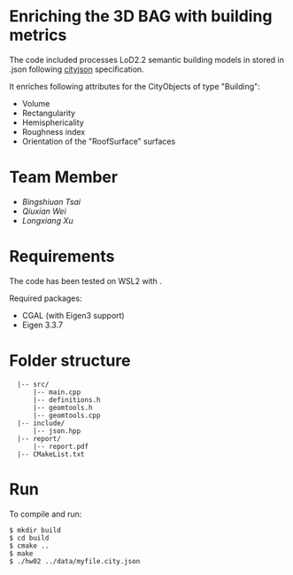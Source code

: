 # Enriching the 3D BAG with building metrics

The code included processes LoD2.2 semantic building models in stored in .json following [cityjson](https://www.cityjson.org/) specification.

It enriches following attributes for the CityObjects of type "Building":

- Volume
- Rectangularity
- Hemisphericality
- Roughness index
- Orientation of the "RoofSurface" surfaces

# Team Member

- *Bingshiuan Tsai*
- *Qiuxian Wei*
- *Longxiang Xu*



# Requirements

The code has been tested on WSL2 with .

Required packages:

- CGAL (with Eigen3 support)
- Eigen 3.3.7



# Folder structure

```
  |-- src/
      |-- main.cpp
      |-- definitions.h
      |-- geomtools.h
      |-- geomtools.cpp
  |-- include/
      |-- json.hpp
  |-- report/
      |-- report.pdf
  |-- CMakeList.txt
```



# Run

To compile and run:

    $ mkdir build
    $ cd build
    $ cmake ..
    $ make
    $ ./hw02 ../data/myfile.city.json





